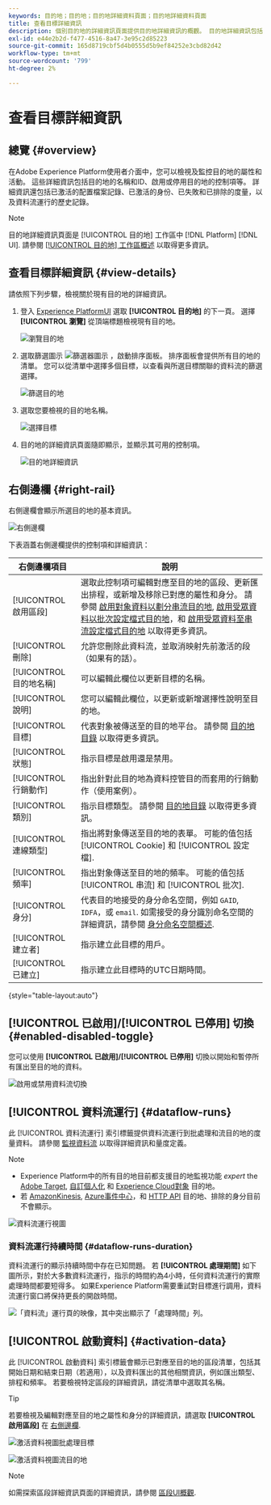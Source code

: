 ```yaml
---
keywords: 目的地；目的地；目的地詳細資料頁面；目的地詳細資料頁面
title: 查看目標詳細資訊
description: 個別目的地的詳細資訊頁面提供目的地詳細資訊的概觀。 目的地詳細資訊包括目的地名稱、ID、對應至目的地的區段，以及編輯啟用和啟用資料流的控制項。
exl-id: e44e2b2d-f477-4516-8a47-3e95c2d85223
source-git-commit: 165d8719cbf5d4b0555d5b9ef84252e3cbd82d42
workflow-type: tm+mt
source-wordcount: '799'
ht-degree: 2%

---
```


# 查看目標詳細資訊

## 總覽 {#overview}

在Adobe Experience Platform使用者介面中，您可以檢視及監控目的地的屬性和活動。 這些詳細資訊包括目的地的名稱和ID、啟用或停用目的地的控制項等。 詳細資訊還包括已激活的配置檔案記錄、已激活的身份、已失敗和已排除的度量，以及資料流運行的歷史記錄。

>[!NOTE]
>
>目的地詳細資訊頁面是 [!UICONTROL 目的地] 工作區中 [!DNL Platform] [!DNL UI]. 請參閱 [[!UICONTROL 目的地] 工作區概述](./destinations-workspace.md) 以取得更多資訊。

## 查看目標詳細資訊 {#view-details}

請依照下列步驟，檢視關於現有目的地的詳細資訊。

1. 登入 [Experience PlatformUI](https://platform.adobe.com/) 選取 **[!UICONTROL 目的地]** 的下一頁。 選擇 **[!UICONTROL 瀏覽]** 從頂端標題檢視現有目的地。

   ![瀏覽目的地](../assets/ui/details-page/browse-destinations.png)

1. 選取篩選圖示 ![篩選器圖示](../assets/ui/details-page/filter.png) ，啟動排序面板。 排序面板會提供所有目的地的清單。 您可以從清單中選擇多個目標，以查看與所選目標關聯的資料流的篩選選擇。

   ![篩選目的地](../assets/ui/details-page/filter-destinations.png)

1. 選取您要檢視的目的地名稱。

   ![選擇目標](../assets/ui/details-page/destination-select.png)

1. 目的地的詳細資訊頁面隨即顯示，並顯示其可用的控制項。

   ![目的地詳細資訊](../assets/ui/details-page/destination-details.png)

## 右側邊欄 {#right-rail}

右側邊欄會顯示所選目的地的基本資訊。

![右側邊欄](../assets/ui/details-page/right-sidebar.png)

下表涵蓋右側邊欄提供的控制項和詳細資訊：

| 右側邊欄項目 | 說明 |
| --- | --- |
| [!UICONTROL 啟用區段] | 選取此控制項可編輯對應至目的地的區段、更新匯出排程，或新增及移除已對應的屬性和身分。 請參閱 [啟用對象資料以劃分串流目的地](./activate-segment-streaming-destinations.md), [啟用受眾資料以批次設定檔式目的地](./activate-batch-profile-destinations.md)，和 [啟用受眾資料至串流設定檔式目的地](./activate-streaming-profile-destinations.md) 以取得更多資訊。 |
| [!UICONTROL 刪除] | 允許您刪除此資料流，並取消映射先前激活的段（如果有的話）。 |
| [!UICONTROL 目的地名稱] | 可以編輯此欄位以更新目標的名稱。 |
| [!UICONTROL 說明] | 您可以編輯此欄位，以更新或新增選擇性說明至目的地。 |
| [!UICONTROL 目標] | 代表對象被傳送至的目的地平台。 請參閱 [目的地目錄](../catalog/overview.md) 以取得更多資訊。 |
| [!UICONTROL 狀態] | 指示目標是啟用還是禁用。 |
| [!UICONTROL 行銷動作] | 指出針對此目的地為資料控管目的而套用的行銷動作（使用案例）。 |
| [!UICONTROL 類別] | 指示目標類型。 請參閱 [目的地目錄](../catalog/overview.md) 以取得更多資訊。 |
| [!UICONTROL 連線類型] | 指出將對象傳送至目的地的表單。 可能的值包括 [!UICONTROL Cookie] 和 [!UICONTROL 設定檔]. |
| [!UICONTROL 頻率] | 指出對象傳送至目的地的頻率。 可能的值包括 [!UICONTROL 串流] 和 [!UICONTROL 批次]. |
| [!UICONTROL 身分] | 代表目的地接受的身分命名空間，例如 `GAID`, `IDFA`，或 `email`. 如需接受的身分識別命名空間的詳細資訊，請參閱 [身分命名空間概述](../../identity-service/namespaces.md). |
| [!UICONTROL 建立者] | 指示建立此目標的用戶。 |
| [!UICONTROL 已建立] | 指示建立此目標時的UTC日期時間。 |

{style=&quot;table-layout:auto&quot;}

## [!UICONTROL 已啟用]/[!UICONTROL 已停用] 切換 {#enabled-disabled-toggle}

您可以使用 **[!UICONTROL 已啟用]/[!UICONTROL 已停用]** 切換以開始和暫停所有匯出至目的地的資料。

![啟用或禁用資料流切換](../assets/ui/details-page/enable-disable.png)

## [!UICONTROL 資料流運行] {#dataflow-runs}

此 [!UICONTROL 資料流運行] 索引標籤提供資料流運行到批處理和流目的地的度量資料。 請參閱 [監視資料流](monitor-dataflows.md) 以取得詳細資訊和量度定義。

>[!NOTE]
>
>* Experience Platform中的所有目的地目前都支援目的地監視功能 *expert* the [Adobe Target](/help/destinations/catalog/personalization/adobe-target-connection.md), [自訂個人化](/help/destinations/catalog/personalization/custom-personalization.md) 和 [Experience Cloud對象](/help/destinations/catalog/adobe/experience-cloud-audiences.md) 目的地。
>* 若 [AmazonKinesis](/help/destinations/catalog/cloud-storage/amazon-kinesis.md), [Azure事件中心](/help/destinations/catalog/cloud-storage/azure-event-hubs.md)，和 [HTTP API](/help/destinations/catalog/streaming/http-destination.md) 目的地、排除的身分目前不會顯示。


![資料流運行視圖](../assets/ui/details-page/dataflow-runs.png)

### 資料流運行持續時間 {#dataflow-runs-duration}

資料流運行的顯示持續時間中存在已知問題。 若 **[!UICONTROL 處理期間]** 如下圖所示，對於大多數資料流運行，指示的時間約為4小時，任何資料流運行的實際處理時間都要短得多。 如果Experience Platform需要重試對目標進行調用，資料流運行窗口將保持更長的開啟時間。

![「資料流」運行頁的映像，其中突出顯示了「處理時間」列。](/help/destinations/assets/ui/details-page/processing-time-dataflow-run.png)

## [!UICONTROL 啟動資料] {#activation-data}

此 [!UICONTROL 啟動資料] 索引標籤會顯示已對應至目的地的區段清單，包括其開始日期和結束日期（若適用），以及資料匯出的其他相關資訊，例如匯出類型、排程和頻率。 若要檢視特定區段的詳細資訊，請從清單中選取其名稱。

>[!TIP]
>
>若要檢視及編輯對應至目的地之屬性和身分的詳細資訊，請選取 **[!UICONTROL 啟用區段]** 在 [右側邊欄](#right-rail).

![激活資料視圖批處理目標](../assets/ui/details-page/activation-data-batch.png)

![激活資料視圖流目的地](../assets/ui/details-page/activation-data-streaming.png)

>[!NOTE]
>
>如需探索區段詳細資訊頁面的詳細資訊，請參閱 [區段UI概觀](../../segmentation/ui/overview.md#segment-details).
